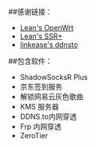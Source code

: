 ##感谢链接：
* [Lean's OpenWrt](https://github.com/coolsnowwolf/lede) 
* [Lean's SSR+](https://github.com/fw876/helloworld) 
* [linkease's ddnsto](https://github.com/linkease/nas-packages) 

##包含软件：
* ShadowSocksR Plus
* 京东签到服务
* 解锁网易云灰色歌曲
* KMS 服务器
* DDNS.to内网穿透
* Frp 内网穿透
* ZeroTier
